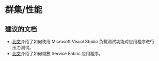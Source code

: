 <properties
    pageTitle="cluster/performance"
    description="群集/性能"
    service="microsoft.servicefabric"
    resource="clusters"
    authors="aashu"
    displayOrder=""
    selfHelpType="generic"
    supportTopicIds="32449693"
    resourceTags=""
    productPesIds="15842"
    cloudEnvironments="public"
/>


# 群集/性能

## **建议的文档**

+ [此文](https://azure.microsoft.com/documentation/articles/service-fabric-vso-load-test/)介绍了如何使用 Microsoft Visual Studio 负载测试功能对应用程序进行压力测试。 
+ [此文](https://azure.microsoft.com/documentation/articles/service-fabric-concepts-scalability/)介绍了如何缩放 Service Fabric 应用程序。 



<!--HONumber=Oct16_HO4-->


